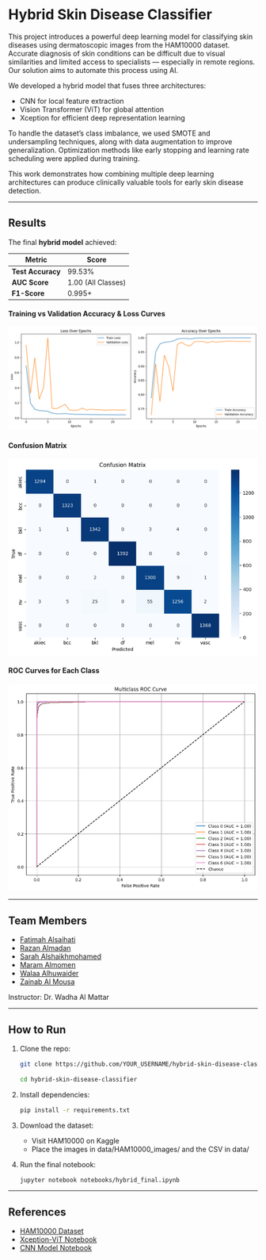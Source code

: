 # Hybrid Skin Disease Classifier

This project introduces a powerful deep learning model for classifying skin diseases using dermatoscopic images from the HAM10000 dataset. Accurate diagnosis of skin conditions can be difficult due to visual similarities and limited access to specialists — especially in remote regions. Our solution aims to automate this process using AI.

We developed a hybrid model that fuses three architectures:
- CNN for local feature extraction
- Vision Transformer (ViT) for global attention
- Xception for efficient deep representation learning

To handle the dataset’s class imbalance, we used SMOTE and undersampling techniques, along with data augmentation to improve generalization. Optimization methods like early stopping and learning rate scheduling were applied during training.

This work demonstrates how combining multiple deep learning architectures can produce clinically valuable tools for early skin disease detection.

---

## Results

The final **hybrid model** achieved:

| Metric         | Score       |
|----------------|-------------|
| **Test Accuracy** | 99.53%      |
| **AUC Score**     | 1.00 (All Classes) |
| **F1-Score**      | 0.995+     |

#### Training vs Validation Accuracy & Loss Curves
![Training Accuracy](results/training_accuracy.png)

#### Confusion Matrix
![Confusion Matrix](results/confusion_matrix.png)

#### ROC Curves for Each Class
![ROC Curves](results/class_metrics.png)

---

## Team Members

- [Fatimah Alsaihati]() 
- [Razan Almadan]()  
- [Sarah Alshaikhmohamed](https://www.linkedin.com/in/sarah-alshaikhmohamed-ab20a9252?utm_source=share&utm_campaign=share_via&utm_content=profile&utm_medium=ios_app)  
- [Maram Almomen]()  
- [Walaa Alhuwaider]()  
- [Zainab Al Mousa]() 

Instructor: Dr. Wadha Al Mattar

---

## How to Run

1. Clone the repo:
   ```bash
   git clone https://github.com/YOUR_USERNAME/hybrid-skin-disease-classifier.git
   ```
   ```bash
   cd hybrid-skin-disease-classifier
   ```

2. Install dependencies:
    ```bash
    pip install -r requirements.txt
    ```

3. Download the dataset:
    - Visit HAM10000 on Kaggle
    - Place the images in data/HAM10000_images/ and the CSV in data/

4. Run the final notebook:
    ```bash
    jupyter notebook notebooks/hybrid_final.ipynb
    ```

---

## References

- [HAM10000 Dataset](https://www.kaggle.com/datasets/kmader/skin-cancer-mnist-ham10000)
- [Xception-ViT Notebook](https://www.kaggle.com/code/mhamedabid/abid-mhamed-ham-10000-smote)
- [CNN Model Notebook](https://www.kaggle.com/code/irvannurfauzan/skin-cancer-model)